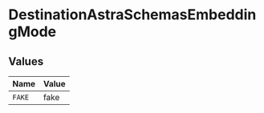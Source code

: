 # DestinationAstraSchemasEmbeddingMode


## Values

| Name   | Value  |
| ------ | ------ |
| `FAKE` | fake   |